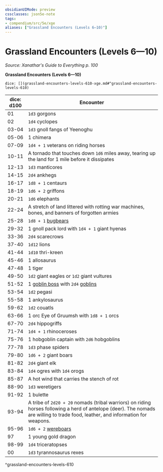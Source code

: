 ```yaml
---
obsidianUIMode: preview
cssclasses: json5e-note
tags:
- compendium/src/5e/xge
aliases: ["Grassland Encounters (Levels 6—10)"]
---
```

# Grassland Encounters (Levels 6—10)
*Source: Xanathar's Guide to Everything p. 100* 

**Grassland Encounters (Levels 6—10)**

`dice: [](grassland-encounters-levels-610-xge.md#^grassland-encounters-levels-610)`

| dice: d100 | Encounter |
|------------|-----------|
| 01 | `1d3` gorgons |
| 02 | `1d4` cyclopes |
| 03-04 | `1d3` gnoll fangs of Yeenoghu |
| 05-06 | 1 chimera |
| 07-09 | `1d4 + 1` veterans on riding horses |
| 10-11 | A tornado that touches down `1d6` miles away, tearing up the land for 1 mile before it dissipates |
| 12-13 | `1d3` manticores |
| 14-15 | `2d4` ankhegs |
| 16-17 | `1d8 + 1` centaurs |
| 18-19 | `1d6 + 2` griffons |
| 20-21 | `1d6` elephants |
| 22-24 | A stretch of land littered with rotting war machines, bones, and banners of forgotten armies |
| 25-28 | `1d8 + 1` [bugbears](compendium/bestiary/humanoid/bugbear.md) |
| 29-32 | 1 gnoll pack lord with `1d4 + 1` giant hyenas |
| 33-36 | `2d4` scarecrows |
| 37-40 | `1d12` lions |
| 41-44 | `1d10` thri-kreen |
| 45-46 | 1 allosaurus |
| 47-48 | 1 tiger |
| 49-50 | `1d2` giant eagles or `1d2` giant vultures |
| 51-52 | 1 [goblin boss](compendium/bestiary/humanoid/goblin-boss.md) with `2d4` [goblins](compendium/bestiary/humanoid/goblin.md) |
| 53-54 | `1d2` pegasi |
| 55-58 | 1 ankylosaurus |
| 59-62 | `1d2` couatls |
| 63-66 | 1 orc Eye of Gruumsh with `1d8 + 1` orcs |
| 67-70 | `2d4` hippogriffs |
| 71-74 | `1d4 + 1` rhinoceroses |
| 75-76 | 1 hobgoblin captain with `2d6` hobgoblins |
| 77-78 | `1d3` phase spiders |
| 79-80 | `1d6 + 2` giant boars |
| 81-82 | `2d4` giant elk |
| 83-84 | `1d4` ogres with `1d4` orogs |
| 85-87 | A hot wind that carries the stench of rot |
| 88-90 | `1d3` weretigers |
| 91-92 | 1 bulette |
| 93-94 | A tribe of `2d20 + 20` nomads (tribal warriors) on riding horses following a herd of antelope (deer). The nomads are willing to trade food, leather, and information for weapons. |
| 95-96 | `1d6 + 2` [wereboars](compendium/bestiary/humanoid/wereboar.md) |
| 97 | 1 young gold dragon |
| 98-99 | `1d4` triceratopses |
| 00 | `1d3` tyrannosaurus rexes |
^grassland-encounters-levels-610